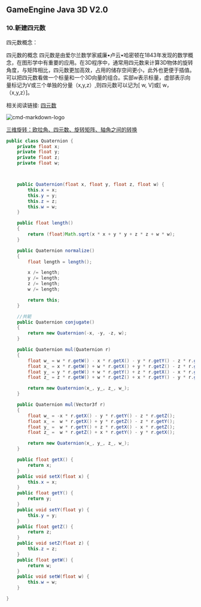 ## GameEngine Java 3D V2.0

### 10.新建四元数


四元数概念：

四元数的概念
四元数是由爱尔兰数学家威廉•卢云•哈密顿在1843年发现的数学概念，在图形学中有重要的应用。在3D程序中，通常用四元数来计算3D物体的旋转角度，与矩阵相比，四元数更加高效，占用的储存空间更小，此外也更便于插值。 可以把四元数看做一个标量和一个3D向量的组合。实部w表示标量，虚部表示向量标记为V或三个单独的分量（x,y,z）,则四元数可以记为[ w, V]或[ w，（x,y,z）]。

相关阅读链接:
[四元数](http://www.twinklingstar.cn/2013/534/intro-to-quaternion/)


![cmd-markdown-logo](../../pic/1.jpg)

[三维旋转：欧拉角、四元数、旋转矩阵、轴角之间的转换](https://zhuanlan.zhihu.com/p/45404840)

```java
public class Quaternion {
    private float x;
    private float y;
    private float z;
    private float w;



    public Quaternion(float x, float y, float z, float w) {
        this.x = x;
        this.y = y;
        this.z = z;
        this.w = w;
    }

    public float length()
    {
        return (float)Math.sqrt(x * x + y * y + z * z + w * w);
    }

    public Quaternion normalize()
    {
        float length = length();

        x /= length;
        y /= length;
        z /= length;
        w /= length;

        return this;
    }

    //共轭
    public Quaternion conjugate()
    {
        return new Quaternion(-x, -y, -z, w);
    }

    public Quaternion mul(Quaternion r)
    {
        float w_ = w * r.getW() - x * r.getX() - y * r.getY() - z * r.getZ();
        float x_ = x * r.getW() + w * r.getX() + y * r.getZ() - z * r.getY();
        float y_ = y * r.getW() + w * r.getY() + z * r.getX() - x * r.getZ();
        float z_ = z * r.getW() + w * r.getZ() + x * r.getY() - y * r.getX();

        return new Quaternion(x_, y_, z_, w_);
    }

    public Quaternion mul(Vector3f r)
    {
        float w_ = -x * r.getX() - y * r.getY() - z * r.getZ();
        float x_ =  w * r.getX() + y * r.getZ() - z * r.getY();
        float y_ =  w * r.getY() + z * r.getX() - x * r.getZ();
        float z_ =  w * r.getZ() + x * r.getY() - y * r.getX();

        return new Quaternion(x_, y_, z_, w_);
    }

    public float getX() {
        return x;
    }
    public void setX(float x) {
        this.x = x;
    }
    public float getY() {
        return y;
    }
    public void setY(float y) {
        this.y = y;
    }
    public float getZ() {
        return z;
    }
    public void setZ(float z) {
        this.z = z;
    }
    public float getW() {
        return w;
    }
    public void setW(float w) {
        this.w = w;
    }

}

```

